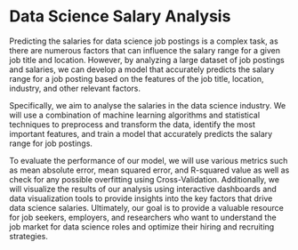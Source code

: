 # Data Science Salary Analysis

Predicting the salaries for data science job postings is a complex task, as there are numerous factors that can influence the salary range for a given job title and location. However, by analyzing a large dataset of job postings and salaries, we can develop a model that accurately predicts the salary range for a job posting based on the features of the job title, location, industry, and other relevant factors.

Specifically, we aim to analyse the salaries in the data science industry. We will use a combination of machine learning algorithms and statistical techniques to preprocess and transform the data, identify the most important features, and train a model that accurately predicts the salary range for job postings.

To evaluate the performance of our model, we will use various metrics such as mean absolute error, mean squared error, and R-squared value as well as check for any possible overfitting using Cross-Validation. Additionally, we will visualize the results of our analysis using interactive dashboards and data visualization tools to provide insights into the key factors that drive data science salaries. Ultimately, our goal is to provide a valuable resource for job seekers, employers, and researchers who want to understand the job market for data science roles and optimize their hiring and recruiting strategies.
